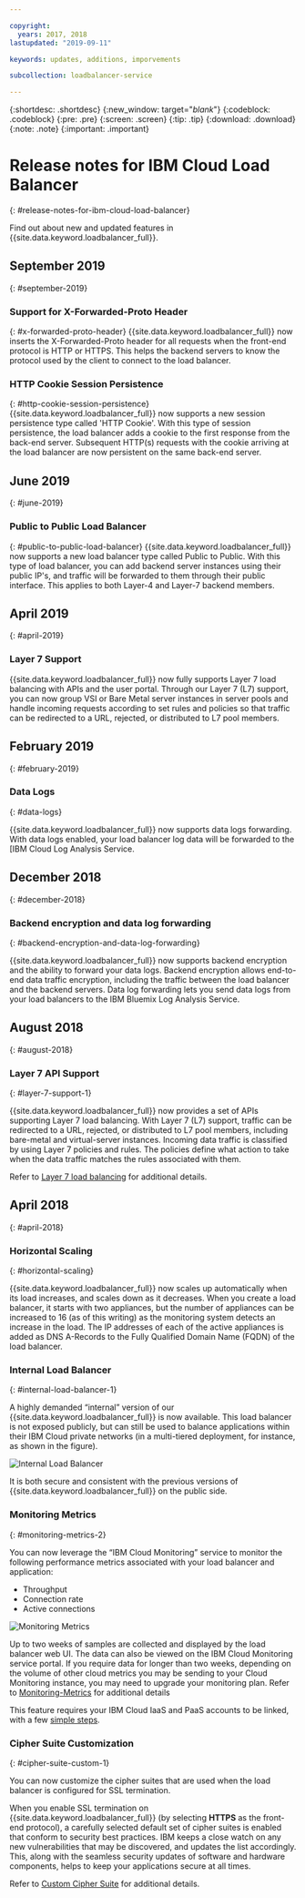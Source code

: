 ```yaml
---

copyright:
  years: 2017, 2018
lastupdated: "2019-09-11"

keywords: updates, additions, imporvements

subcollection: loadbalancer-service

---
```


{:shortdesc: .shortdesc}
{:new_window: target="_blank_"}
{:codeblock: .codeblock}
{:pre: .pre}
{:screen: .screen}
{:tip: .tip}
{:download: .download}
{:note: .note}
{:important: .important}

# Release notes for IBM Cloud Load Balancer
{: #release-notes-for-ibm-cloud-load-balancer}

Find out about new and updated features in {{site.data.keyword.loadbalancer_full}}.


## September 2019
{: #september-2019}

### Support for X-Forwarded-Proto Header
{: #x-forwarded-proto-header}
{{site.data.keyword.loadbalancer_full}} now inserts the X-Forwarded-Proto header for all requests when the front-end protocol is HTTP or HTTPS. This helps the backend servers to know the protocol used by the client to connect to the load balancer.

### HTTP Cookie Session Persistence
{: #http-cookie-session-persistence}
{{site.data.keyword.loadbalancer_full}} now supports a new session persistence type called 'HTTP Cookie'. With this type of session persistence, the load balancer adds a cookie to the first response from the back-end server. Subsequent HTTP(s) requests with the cookie arriving at the load balancer are now persistent on the same back-end server.


## June 2019
{: #june-2019}

### Public to Public Load Balancer
{: #public-to-public-load-balancer}
{{site.data.keyword.loadbalancer_full}} now supports a new load balancer type called Public to Public. With this type of load balancer, you can add backend server instances using their public IP's, and traffic will be forwarded to them through their public interface. This applies to both Layer-4 and Layer-7 backend members.

## April 2019
{: #april-2019}

### Layer 7 Support
{{site.data.keyword.loadbalancer_full}} now fully supports Layer 7 load balancing with APIs and the user portal. Through our Layer 7 (L7) support, you can now group VSI or Bare Metal server instances in server pools and handle incoming requests according to set rules and policies so that traffic can be redirected to a URL, rejected, or distributed to L7 pool members.


## February 2019
{: #february-2019}

### Data Logs
{: #data-logs}

{{site.data.keyword.loadbalancer_full}} now supports data logs forwarding. With data logs enabled, your load balancer log data will be forwarded to the [IBM Cloud Log Analysis Service. 

## December 2018
{: #december-2018}

### Backend encryption and data log forwarding
{: #backend-encryption-and-data-log-forwarding}

{{site.data.keyword.loadbalancer_full}} now supports backend encryption and the ability to forward your data logs. Backend encryption allows end-to-end data traffic encryption, including the traffic between the load balancer and the backend servers. Data log forwarding lets you send data logs from your load balancers to the IBM Bluemix Log Analysis Service.

## August 2018
{: #august-2018}

### Layer 7 API Support
{: #layer-7-support-1}

{{site.data.keyword.loadbalancer_full}} now provides a set of APIs supporting Layer 7 load balancing. With Layer 7 (L7) support, traffic can be redirected to a URL, rejected, or distributed to L7 pool members, including bare-metal and virtual-server instances. Incoming data traffic is classified by using Layer 7 policies and rules. The policies define what action to take when the data traffic matches the rules associated with them.

Refer to [Layer 7 load balancing](/docs/infrastructure/loadbalancer-service?topic=loadbalancer-service-layer-7-load-balancing) for additional details.

## April 2018
{: #april-2018}

### Horizontal Scaling
{: #horizontal-scaling}

{{site.data.keyword.loadbalancer_full}} now scales up automatically when its load increases, and scales down as it decreases. When you create a load balancer, it starts with two appliances, but the number of appliances can be increased to 16 (as of this writing) as the monitoring system detects an increase in the load. The IP addresses of each of the active appliances is added as DNS A-Records to the Fully Qualified Domain Name (FQDN) of the load balancer.

### Internal Load Balancer
{: #internal-load-balancer-1}

A highly demanded “internal” version of our {{site.data.keyword.loadbalancer_full}} is now available. This load balancer is not exposed publicly, but can still be used to balance applications within their IBM Cloud private networks (in a multi-tiered deployment, for instance, as shown in the figure).

![Internal Load Balancer](./images/InternalLB.png)

It is both secure and consistent with the previous versions of {{site.data.keyword.loadbalancer_full}} on the public side.

### Monitoring Metrics
{: #monitoring-metrics-2}

You can now leverage the “IBM Cloud Monitoring” service to monitor the following performance metrics associated with your load balancer and application:

* Throughput
* Connection rate
* Active connections

![Monitoring Metrics](./images/Metrics.png)

Up to two weeks of samples are collected and displayed by the load balancer web UI. The data can also be viewed on the IBM Cloud Monitoring service portal. If you require data for longer than two weeks, depending on the volume of other cloud metrics you may be sending to your Cloud Monitoring instance, you may need to upgrade your monitoring plan. Refer to [Monitoring-Metrics](/docs/infrastructure/loadbalancer-service?topic=loadbalancer-service-monitoring-metrics-with-ibm-cloud-load-balancer) for additional details

This feature requires your IBM Cloud IaaS and PaaS accounts to be linked, with a few [simple steps](/docs/account?topic=account-unifyingaccounts).

### Cipher Suite Customization
{: #cipher-suite-custom-1}

You can now customize the cipher suites that are used when the load balancer is configured for SSL termination.

When you enable SSL termination on {{site.data.keyword.loadbalancer_full}} (by selecting **HTTPS** as the front-end protocol), a carefully selected default set of cipher suites is enabled that conform to security best practices. IBM keeps a close watch on any new vulnerabilities that may be discovered, and updates the list accordingly. This, along with the seamless security updates of software and hardware components, helps to keep your applications secure at all times.

Refer to [Custom Cipher Suite](/docs/infrastructure/loadbalancer-service?topic=loadbalancer-service-choosing-a-preferred-cipher-suite-for-your-https-application) for additional details.
